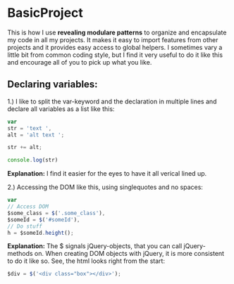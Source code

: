 # BasicProject

This is how I use **revealing modulare patterns** to organize and encapsulate my code in all my projects.
It makes it easy to import features from other projects and it provides easy access to global helpers.
I sometimes vary a little bit from common coding style, but I find it very useful to do it like this and encourage all of you to pick up what you like.



## Declaring variables:

1.) I like to split the var-keyword and the declaration in multiple lines and declare all variables as a list like this:

```javascript
var
str = 'text ',
alt = 'alt text ';

str += alt;

console.log(str)
```

**Explanation:**
I find it easier for the eyes to have it all verical lined up.
 
 
 
 
2.) Accessing the DOM like this, using singlequotes and no spaces:

```javascript
var
// Access DOM
$some_class = $('.some_class'),
$someId = $('#someId'),
// Do stuff
h = $someId.height();
```

**Explanation:**
The $ signals jQuery-objects, that you can call jQuery-methods on.
When creating DOM objects with jQuery, it is more consistent to do it like so. See, the html looks right from the start:

```javascript
$div = $('<div class="box"></div>');
```



